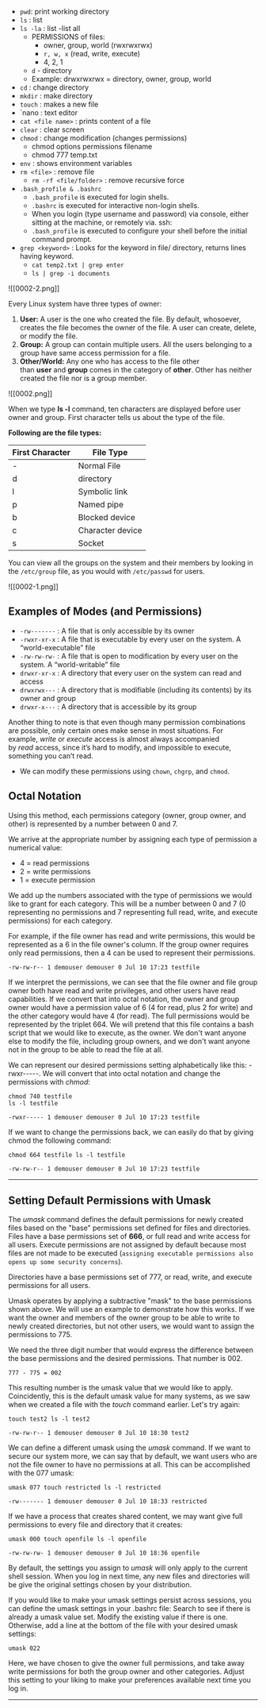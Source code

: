 
- `pwd`: print working directory
- `ls` : list
- `ls -la` : list -list all
	- PERMISSIONS of files:
		- owner, group, world (rwxrwxrwx)
		- `r, w, x` (read, write, execute)
		- 4, 2, 1
	- `d` - directory
	- Example: drwxrwxrwx = directory, owner, group, world
- `cd` : change directory
- `mkdir` : make directory
- `touch` : makes a new file
- `nano <file name> : text editor
- `cat <file name>` : prints content of a file
- `clear` : clear screen
- `chmod` : change modification (changes permissions)
	- chmod options permissions filename
	- chmod 777 temp.txt
- `env` : shows environment variables
- `rm <file>` : remove file
	- `rm -rf <file/folder>` : remove recursive force
- `.bash_profile & .bashrc`
	- `.bash_profile` is executed for login shells.
	- `.bashrc` is executed for interactive non-login shells.
	- When you login (type username and password) via console, either sitting at the machine, or remotely via. ssh:
	- `.bash_profile` is executed to configure your shell before the initial command prompt.
- `grep <keyword>` : Looks for the keyword in file/ directory, returns lines having keyword.
	- `cat temp2.txt | grep enter` 
	- `ls | grep -i documents`


![[0002-2.png]]


Every Linux system have three types of owner:

1.  **User:** A user is the one who created the file. By default, whosoever, creates the file becomes the owner of the file. A user can create, delete, or modify the file.
2.  **Group:** A group can contain multiple users. All the users belonging to a group have same access permission for a file.
3.  **Other/World:** Any one who has access to the file other than **user** and **group** comes in the category of **other**. Other has neither created the file nor is a group member.


![[0002.png]]


When we type **ls -l** command, ten characters are displayed before user owner and group. First character tells us about the type of the file.

**Following are the file types:**

| First Character | File Type        |
| --------------- | ---------------- |
| -               | Normal File      |
| d               | directory        |
| l               | Symbolic link    |
| p               | Named pipe       |
| b               | Blocked device   |
| c               | Character device |
| s               | Socket           |

You can view all the groups on the system and their members by looking in the `/etc/group` file, as you would with `/etc/passwd` for users.

![[0002-1.png]]


## Examples of Modes (and Permissions)

-   `-rw-------` : A file that is only accessible by its owner
-   `-rwxr-xr-x` : A file that is executable by every user on the system. A “world-executable” file
-   `-rw-rw-rw-` : A file that is open to modification by every user on the system. A “world-writable” file
-   `drwxr-xr-x` : A directory that every user on the system can read and access
-   `drwxrwx---` : A directory that is modifiable (including its contents) by its owner and group
-   `drwxr-x---` : A directory that is accessible by its group

Another thing to note is that even though many permission combinations are possible, only certain ones make sense in most situations. For example, _write_ or _execute_ access is almost always accompanied by _read_ access, since it’s hard to modify, and impossible to execute, something you can’t read.

- We can modify these permissions using `chown`, `chgrp`, and `chmod`.

## Octal Notation
Using this method, each permissions category (owner, group owner, and other) is represented by a number between 0 and 7.

We arrive at the appropriate number by assigning each type of permission a numerical value:

-   4 = read permissions
-   2 = write permissions
-   1 = execute permission

We add up the numbers associated with the type of permissions we would like to grant for each category. This will be a number between 0 and 7 (0 representing no permissions and 7 representing full read, write, and execute permissions) for each category.

For example, if the file owner has read and write permissions, this would be represented as a 6 in the file owner's column. If the group owner requires only read permissions, then a 4 can be used to represent their permissions.

```
-rw-rw-r-- 1 demouser demouser 0 Jul 10 17:23 testfile
```
If we interpret the permissions, we can see that the file owner and file group owner both have read and write privileges, and other users have read capabilities.
If we convert that into octal notation, the owner and group owner would have a permission value of 6 (4 for read, plus 2 for write) and the other category would have 4 (for read). The full permissions would be represented by the triplet 664.
We will pretend that this file contains a bash script that we would like to execute, as the owner. We don't want anyone else to modify the file, including group owners, and we don't want anyone not in the group to be able to read the file at all.

We can represent our desired permissions setting alphabetically like this: -rwxr-----. We will convert that into octal notation and change the permissions with _chmod_:

```
chmod 740 testfile 
ls -l testfile
```

```
-rwxr----- 1 demouser demouser 0 Jul 10 17:23 testfile
```

If we want to change the permissions back, we can easily do that by giving chmod the following command:

```
chmod 664 testfile ls -l testfile
```

```
-rw-rw-r-- 1 demouser demouser 0 Jul 10 17:23 testfile
```
---
## Setting Default Permissions with Umask

The _umask_ command defines the default permissions for newly created files based on the "base" permissions set defined for files and directories.
Files have a base permissions set of **666**, or full read and write access for all users. 
Execute permissions are not assigned by default because most files are not made to be executed (`assigning executable permissions also opens up some security concerns`).

Directories have a base permissions set of 777, or read, write, and execute permissions for all users.

Umask operates by applying a subtractive "mask" to the base permissions shown above. We will use an example to demonstrate how this works.
If we want the owner and members of the owner group to be able to write to newly created directories, but not other users, we would want to assign the permissions to 775.

We need the three digit number that would express the difference between the base permissions and the desired permissions. That number is 002.

```
777 - 775 = 002
```

This resulting number is the umask value that we would like to apply. Coincidently, this is the default umask value for many systems, as we saw when we created a file with the _touch_ command earlier. Let's try again:

```
touch test2 ls -l test2
```

```
-rw-rw-r-- 1 demouser demouser 0 Jul 10 18:30 test2
```

We can define a different umask using the _umask_ command.
If we want to secure our system more, we can say that by default, we want users who are not the file owner to have no permissions at all. This can be accomplished with the 077 umask:
```
umask 077 touch restricted ls -l restricted
```

```
-rw------- 1 demouser demouser 0 Jul 10 18:33 restricted
```

If we have a process that creates shared content, we may want give full permissions to every file and directory that it creates:

```
umask 000 touch openfile ls -l openfile
```

```
-rw-rw-rw- 1 demouser demouser 0 Jul 10 18:36 openfile
```

By default, the settings you assign to _umask_ will only apply to the current shell session. When you log in next time, any new files and directories will be give the original settings chosen by your distribution.


If you would like to make your umask settings persist across sessions, you can define the umask settings in your .bashrc file:
Search to see if there is already a umask value set. Modify the existing value if there is one. Otherwise, add a line at the bottom of the file with your desired umask settings:

```
umask 022
```
Here, we have chosen to give the owner full permissions, and take away write permissions for both the group owner and other categories. Adjust this setting to your liking to make your preferences available next time you log in.

---
